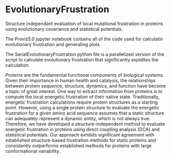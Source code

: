 # EvolutionaryFrustration
Structure independant evaluation of local mutational frustration in proteins using evolutionary covariance and statistical potentials.

The Proviz5.0 jupyter notebook contains all of the code used for calculatin evolutionary frustration and generating plots. 

The SerialEvolutionaryFrustration python file is a parallelized version of the script to calculate evolutionary frustration that significantly expidites the calculation.

Proteins are the fundamental functional components of biological systems. Given their importance in human health and catalysis, the relationships between protein sequence, structure, dynamics, and function have become a topic of great interest. One way to extract information from proteins is to compute the local energetic frustration of their native state. Traditionally, energetic frustration calculations require protein structures as a starting point. However, using a single protein structure to evaluate the energetic frustration for a given amino acid sequence assumes that a static structure can adequately represent a dynamic entity, which is not always true. Therefore, we have developed a structure-independent method to evaluate energetic frustration in proteins using direct coupling analysis (DCA) and statistical potentials. Our approach exhibits significant agreement with established structure-based frustration methods for static proteins and consistently outperforms established methods for proteins with large conformational variability.
